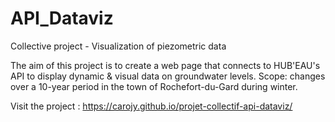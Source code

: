  # API_Dataviz
Collective project - Visualization of piezometric data

The aim of this project is to create a web page that connects to HUB'EAU's API to display dynamic & visual data on groundwater levels. 
Scope: changes over a 10-year period in the town of Rochefort-du-Gard during winter.

Visit the project : https://carojy.github.io/projet-collectif-api-dataviz/
